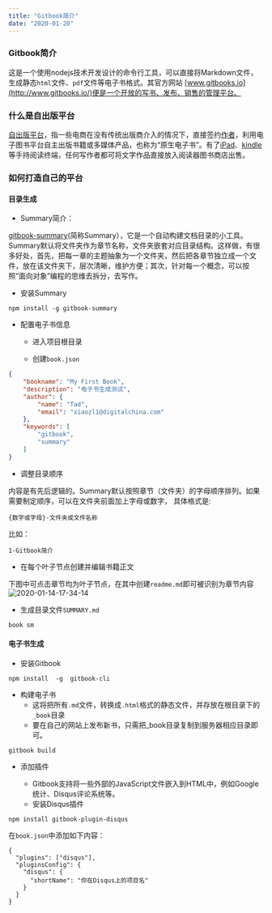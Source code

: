 ```yaml
---
title: "Gitbook简介"
date: "2020-01-20"
---
```


### Gitbook简介

这是一个使用nodejs技术开发设计的命令行工具，可以直接将Markdown文件，生成静态`html`文件、`pdf`文件等电子书格式。其官方网站 [www.gitbooks.io](http://www.gitbooks.io/)便是一个开放的写书、发布、销售的管理平台。

### 什么是自出版平台

[自出版平台](https://baike.baidu.com/item/自出版平台)，指一些电商在没有传统出版商介入的情况下，直接签约[作者](https://baike.baidu.com/item/作者/144157)，利用电子图书平台自主出版书籍或多媒体产品，也称为“原生电子书”。有了[iPad](https://baike.baidu.com/item/iPad)、[kindle](https://baike.baidu.com/item/kindle/10724509)等手持阅读终端，任何写作者都可将文字作品直接放入阅读器图书商店出售。

### 如何打造自己的平台

#### 目录生成

+ Summary简介：

[gitbook-summary](https://github.com/imfly/gitbook-summary)(简称Summary），它是一个自动构建文档目录的小工具。Summary默认将文件夹作为章节名称，文件夹嵌套对应目录结构。这样做，有很多好处，首先，把每一章的主题抽象为一个文件夹，然后把各章节独立成一个文件，放在该文件夹下，层次清晰，维护方便；其次，针对每一个概念，可以按照“面向对象”编程的思维去拆分，去写作。

+ 安装Summary

```
npm install -g gitbook-summary
```

+ 配置电子书信息

  + 进入项目根目录

  + 创建`book.json`
```json
{
    "bookname": "My First Book",
    "description": "电子书生成测试",
    "author": {
        "name": "Tad",
        "email": "xiaozl1@digitalchina.com"
    },
    "keywords": [
        "gitbook",
        "summary"
    ]
}
```
+ 调整目录顺序

内容是有先后逻辑的。Summary默认按照章节（文件夹）的字母顺序排列。如果需要制定顺序，可以在文件夹前面加上字母或数字， 具体格式是:

`{数字或字母}-文件夹或文件名称`

比如：

`1-Gitbook简介`

+ 在每个叶子节点创建并编辑书籍正文

下图中可点击章节均为叶子节点，在其中创建`readme.md`即可被识别为章节内容
![2020-01-14-17-34-14](https://i.imgur.com/FXWUNUT.png)

+ 生成目录文件`SUMMARY.md`

```
book sm
```

#### 电子书生成

+ 安装Gitbook
```
npm install  -g  gitbook-cli
```

+ 构建电子书
  + 这将把所有`.md`文件，转换成`.html`格式的静态文件，并存放在根目录下的`_book`目录
  + 要在自己的网站上发布新书，只需把_book目录复制到服务器相应目录即可。
```
gitbook build
```
+ 添加插件

  + Gitbook支持将一些外部的JavaScript文件嵌入到HTML中，例如Google统计、Disqus评论系统等。
  + 安装Disqus插件
```
npm install gitbook-plugin-disqus
```

在`book.json`中添加如下内容：

```
{
  "plugins": ["disqus"],
  "pluginsConfig": {
    "disqus": {
      "shortName": "你在Disqus上的项目名"
    }
  }
}
```
